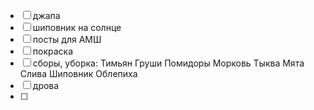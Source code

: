 - [ ] джапа
- [ ] шиповник на солнце
- [ ] посты для АМШ
- [ ] покраска
- [ ] сборы, уборка:
     Тимьян
     Груши
     Помидоры
     Морковь
     Тыква
     Мята
     Слива
     Шиповник
     Облепиха
- [ ] дрова
- [ ] 
     